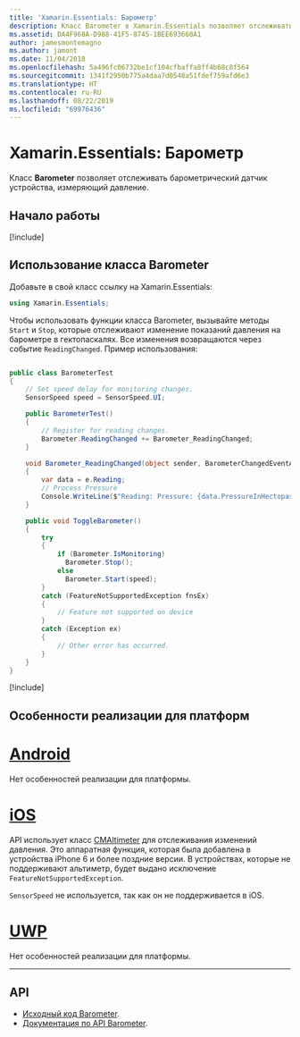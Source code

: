 ```yaml
---
title: 'Xamarin.Essentials: Барометр'
description: Класс Barometer в Xamarin.Essentials позволяет отслеживать барометрический датчик устройства, измеряющий давление.
ms.assetid: DA4F968A-D988-41F5-8745-1BEE693660A1
author: jamesmontemagno
ms.author: jamont
ms.date: 11/04/2018
ms.openlocfilehash: 5a496fc06732be1cf104cfbaffa8ff4b68c8f564
ms.sourcegitcommit: 1341f2950b775a4daa7d0548a51fdef759afd6e3
ms.translationtype: HT
ms.contentlocale: ru-RU
ms.lasthandoff: 08/22/2019
ms.locfileid: "69976436"
---
```

# <a name="xamarinessentials-barometer"></a>Xamarin.Essentials: Барометр

Класс **Barometer** позволяет отслеживать барометрический датчик устройства, измеряющий давление.

## <a name="get-started"></a>Начало работы

[!include[](~/essentials/includes/get-started.md)]

## <a name="using-barometer"></a>Использование класса Barometer

Добавьте в свой класс ссылку на Xamarin.Essentials:

```csharp
using Xamarin.Essentials;
```

Чтобы использовать функции класса Barometer, вызывайте методы `Start` и `Stop`, которые отслеживают изменение показаний давления на барометре в гектопаскалях. Все изменения возвращаются через событие `ReadingChanged`. Пример использования:

```csharp

public class BarometerTest
{
    // Set speed delay for monitoring changes.
    SensorSpeed speed = SensorSpeed.UI;

    public BarometerTest()
    {
        // Register for reading changes.
        Barometer.ReadingChanged += Barometer_ReadingChanged;
    }

    void Barometer_ReadingChanged(object sender, BarometerChangedEventArgs e)
    {
        var data = e.Reading;
        // Process Pressure
        Console.WriteLine($"Reading: Pressure: {data.PressureInHectopascals} hectopascals");
    }

    public void ToggleBarometer()
    {
        try
        {
            if (Barometer.IsMonitoring)
              Barometer.Stop();
            else
              Barometer.Start(speed);
        }
        catch (FeatureNotSupportedException fnsEx)
        {
            // Feature not supported on device
        }
        catch (Exception ex)
        {
            // Other error has occurred.
        }
    }
}
```

[!include[](~/essentials/includes/sensor-speed.md)]

## <a name="platform-implementation-specifics"></a>Особенности реализации для платформ

# <a name="androidtabandroid"></a>[Android](#tab/android)

Нет особенностей реализации для платформы.

# <a name="iostabios"></a>[iOS](#tab/ios)

API использует класс [CMAltimeter](https://developer.apple.com/documentation/coremotion/cmaltimeter#//apple_ref/occ/cl/CMAltimeter) для отслеживания изменений давления. Это аппаратная функция, которая была добавлена в устройства iPhone 6 и более поздние версии. В устройствах, которые не поддерживают альтиметр, будет выдано исключение `FeatureNotSupportedException`.

`SensorSpeed` не используется, так как он не поддерживается в iOS.

# <a name="uwptabuwp"></a>[UWP](#tab/uwp)

Нет особенностей реализации для платформы.

-----

## <a name="api"></a>API

- [Исходный код Barometer](https://github.com/xamarin/Essentials/tree/master/Xamarin.Essentials/Barometer).
- [Документация по API Barometer](xref:Xamarin.Essentials.Barometer).
